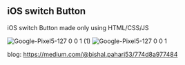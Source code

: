 ## iOS switch Button 
iOS switch Button made only using HTML/CSS/JS

![Google-Pixel5-127 0 0 1 (1)](https://github.com/Bishal-Pahari/iOS-Button/assets/61013432/190a65cd-a3ed-4a5a-b632-2ac549d29812)
![Google-Pixel5-127 0 0 1](https://github.com/Bishal-Pahari/iOS-Button/assets/61013432/8fc2a7f0-4dae-4bd5-98e2-3f0eff4b2499)

blog: https://medium.com/@bishal.pahari53/774d8a977484

